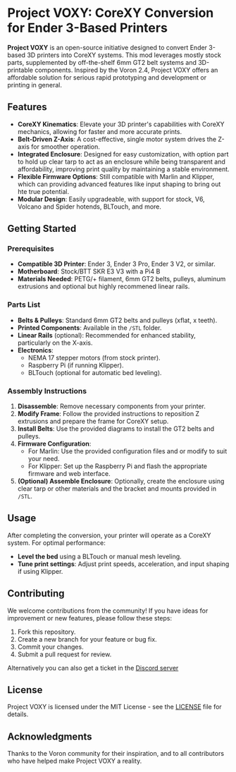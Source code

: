 # Project VOXY: CoreXY Conversion for Ender 3-Based Printers

**Project VOXY** is an open-source initiative designed to convert Ender 3-based 3D printers into CoreXY systems. This mod leverages mostly stock parts, supplemented by off-the-shelf 6mm GT2 belt systems and 3D-printable components. Inspired by the Voron 2.4, Project VOXY offers an affordable solution for serious rapid prototyping and development or printing in general.

## Features

- **CoreXY Kinematics**: Elevate your 3D printer's capabilities with CoreXY mechanics, allowing for faster and more accurate prints.
- **Belt-Driven Z-Axis**: A cost-effective, single motor system drives the Z-axis for smoother operation.
- **Integrated Enclosure**: Designed for easy customization, with option part to hold up clear tarp to act as an enclosure while being transparent and affordability, improving print quality by maintaining a stable environment.
- **Flexible Firmware Options**: Still compatible with Marlin and Klipper, which can providing advanced features like input shaping to bring out hte true potential.
- **Modular Design**: Easily upgradeable, with support for stock, V6, Volcano and Spider hotends, BLTouch, and more.

## Getting Started

### Prerequisites

- **Compatible 3D Printer**: Ender 3, Ender 3 Pro, Ender 3 V2, or similar.
- **Motherboard**: Stock/BTT SKR E3 V3 with a Pi4 B 
- **Materials Needed**: PETG/+ filament, 6mm GT2 belts, pulleys, aluminum extrusions and optional but highly recommened linear rails.

### Parts List

- **Belts & Pulleys**: Standard 6mm GT2 belts and pulleys (xflat, x teeth).
- **Printed Components**: Available in the `/STL` folder.
- **Linear Rails** (optional): Recommended for enhanced stability, particularly on the X-axis.
- **Electronics**:
  - NEMA 17 stepper motors (from stock printer).
  - Raspberry Pi (if running Klipper).
  - BLTouch (optional for automatic bed leveling).

### Assembly Instructions

1. **Disassemble**: Remove necessary components from your printer.
2. **Modify Frame**: Follow the provided instructions to reposition Z extrusions and prepare the frame for CoreXY setup.
3. **Install Belts**: Use the provided diagrams to install the GT2 belts and pulleys.
4. **Firmware Configuration**:
   - For Marlin: Use the provided configuration files and or modify to suit your need.
   - For Klipper: Set up the Raspberry Pi and flash the appropriate firmware and web interface.
5. **(Optional) Assemble Enclosure**: Optionally, create the enclosure using clear tarp or other materials and the bracket and mounts provided in `/STL`.
## Usage

After completing the conversion, your printer will operate as a CoreXY system. For optimal performance:
- **Level the bed** using a BLTouch or manual mesh leveling.
- **Tune print settings**: Adjust print speeds, acceleration, and input shaping if using Klipper.

## Contributing

We welcome contributions from the community! If you have ideas for improvement or new features, please follow these steps:

1. Fork this repository.
2. Create a new branch for your feature or bug fix.
3. Commit your changes.
4. Submit a pull request for review.

Alternatively you can also get a ticket in the [Discord server](https://discord.gg/M5gQ7JBbPh)

## License

Project VOXY is licensed under the MIT License - see the [LICENSE](LICENSE) file for details.

## Acknowledgments

Thanks to the Voron community for their inspiration, and to all contributors who have helped make Project VOXY a reality.
